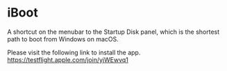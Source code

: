 # iBoot
A shortcut on the menubar to the Startup Disk panel, which is the shortest path to boot from Windows on macOS.

Please visit the following link to install the app.
https://testflight.apple.com/join/yjWEwvq1 
